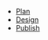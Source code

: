 - [Plan](getting-started/create_process/plan_process.md)
- [Design](getting-started/create_process/design_process.md)
- [Publish](getting-started/create_process/publish_process.md)
